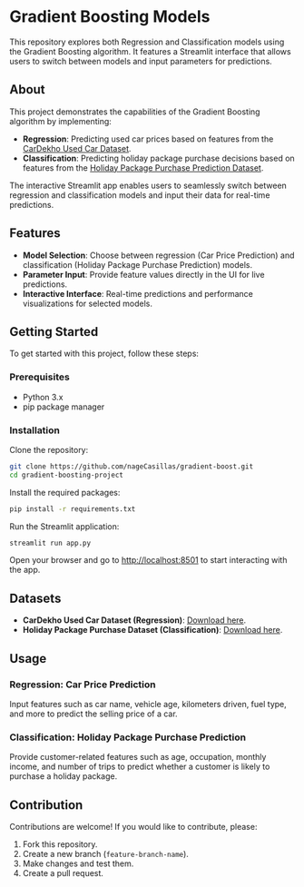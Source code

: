 # Gradient Boosting Models

This repository explores both Regression and Classification models using the Gradient Boosting algorithm. It features a Streamlit interface that allows users to switch between models and input parameters for predictions.

## About
This project demonstrates the capabilities of the Gradient Boosting algorithm by implementing:

- **Regression**: Predicting used car prices based on features from the [CarDekho Used Car Dataset](https://www.kaggle.com/datasets/manishkr1754/cardekho-used-car-data).
- **Classification**: Predicting holiday package purchase decisions based on features from the [Holiday Package Purchase Prediction Dataset](https://www.kaggle.com/datasets/susant4learning/holiday-package-purchase-prediction).

The interactive Streamlit app enables users to seamlessly switch between regression and classification models and input their data for real-time predictions.

## Features

- **Model Selection**: Choose between regression (Car Price Prediction) and classification (Holiday Package Purchase Prediction) models.
- **Parameter Input**: Provide feature values directly in the UI for live predictions.
- **Interactive Interface**: Real-time predictions and performance visualizations for selected models.

## Getting Started

To get started with this project, follow these steps:

### Prerequisites

- Python 3.x
- pip package manager

### Installation

Clone the repository:

```bash
git clone https://github.com/nageCasillas/gradient-boost.git
cd gradient-boosting-project
```

Install the required packages:

```bash
pip install -r requirements.txt
```

Run the Streamlit application:

```bash
streamlit run app.py
```

Open your browser and go to [http://localhost:8501](http://localhost:8501) to start interacting with the app.

## Datasets

- **CarDekho Used Car Dataset (Regression)**: [Download here](https://www.kaggle.com/datasets/manishkr1754/cardekho-used-car-data).
- **Holiday Package Purchase Dataset (Classification)**: [Download here](https://www.kaggle.com/datasets/susant4learning/holiday-package-purchase-prediction).

## Usage

### Regression: Car Price Prediction
Input features such as car name, vehicle age, kilometers driven, fuel type, and more to predict the selling price of a car.

### Classification: Holiday Package Purchase Prediction
Provide customer-related features such as age, occupation, monthly income, and number of trips to predict whether a customer is likely to purchase a holiday package.

## Contribution

Contributions are welcome! If you would like to contribute, please:

1. Fork this repository.
2. Create a new branch (`feature-branch-name`).
3. Make changes and test them.
4. Create a pull request.

